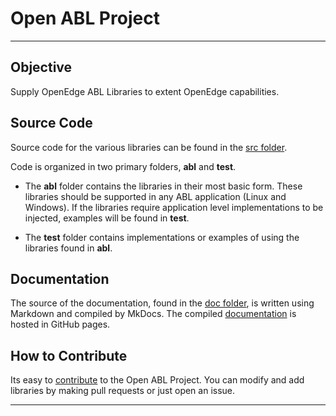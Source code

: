 # Open ABL Project

---

## Objective

Supply OpenEdge ABL Libraries to extent OpenEdge capabilities.


## Source Code

Source code for the various libraries can be found in the [src folder].

Code is organized in two primary folders, __abl__ and __test__.

* The __abl__ folder contains the libraries in their most basic form.
These libraries should be supported in any ABL application (Linux and Windows).
If the libraries require application level implementations to be injected, examples will be found in  __test__.

* The __test__ folder contains implementations or examples of using the libraries found in __abl__.


## Documentation

The source of the documentation, found in the [doc folder], is written using Markdown and compiled by MkDocs.
The compiled [documentation] is hosted in GitHub pages.

## How to Contribute

Its easy to [contribute] to the Open ABL Project.
You can modify and add libraries by making pull requests or just open an issue.

---

[src folder]: https://github.com/donbeattie/OpenABL/tree/master/src/
[doc folder]: https://github.com/donbeattie/OpenABL/tree/master/docs/
[contribute]: https://github.com/pages/donbeattie/OpenABL/contributing/HowToContribute/
[documentation]: https://github.com/pages/donbeattie/OpenABL
